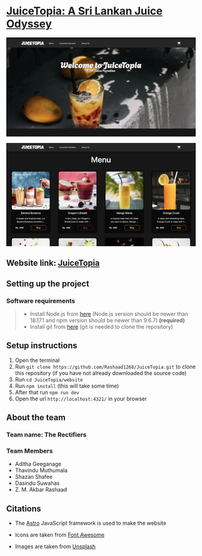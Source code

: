 # [JuiceTopia: A Sri Lankan Juice Odyssey](https://juice-topia.vercel.app/)

[![A screenshot of the Juice Topia website](./images/screenshot-1.png)](https://juice-topia.vercel.app/)

[![A screenshot of the Juice Topia website](./images/screenshot-2.png)](https://juice-topia.vercel.app/)

## Website link: [JuiceTopia](https://juice-topia.vercel.app/)

## Setting up the project

### Software requirements

> - Install Node.js from [here](https://nodejs.org/en/download) (Node.js version should be newer than 18.17.1 and npm version should be newer than 9.6.7) **(required)**
> - Install git from [here](https://git-scm.com/downloads) (git is needed to clone the repository)

## Setup instructions

1. Open the terminal
2. Run `git clone https://github.com/Rashaad1268/JuiceTopia.git` to clone this repository (if you have not already downloaded the source code)
3. Run `cd JuiceTopia/website`
4. Run `npm install` (this will take some time)
5. After that run `npm run dev`
6. Open the url `http://localhost:4321/` in your browser

## About the team

### Team name: The Rectifiers

### Team Members

- Aditha Geeganage
- Thavindu Muthumala
- Shazan Shafee
- Dasindu Suwahas
- Z. M. Akbar Rashaad

## Citations

- The [Astro](https://astro.build/) JavaScript framework is used to make the website

- Icons are taken from [Font Awesome](https://fontawesome.com/)

- Images are taken from [Unsplash](https://unsplash.com/)
